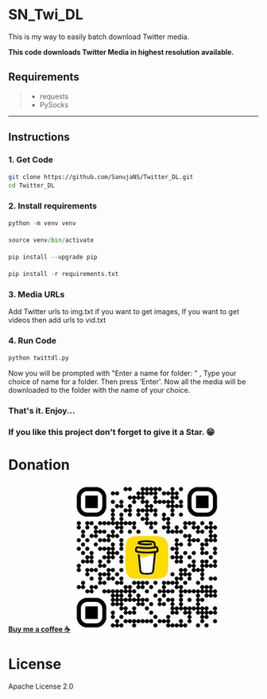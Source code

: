 # SN_Twi_DL
This is my way to easily batch download Twitter media.

**This code downloads Twitter Media in highest resolution available.**

## Requirements

> * requests
> * PySocks

---

## Instructions

### 1. Get Code
```bash
git clone https://github.com/SanujaNS/Twitter_DL.git
cd Twitter_DL
```

### 2. Install requirements
```python
python -m venv venv

source venv/bin/activate

pip install --upgrade pip

pip install -r requirements.txt
```

### 3. Media URLs
Add Twitter urls to img.txt if you want to get images,
If you want to get videos then add urls to vid.txt

### 4. Run Code
```python
python twittdl.py
```

Now you will be prompted with "Enter a name for folder: " ,
Type your choice of name for a folder. Then press 'Enter'.
Now all the media will be downloaded to the folder with the name of your choice.

### That's it. Enjoy...
### If you like this project don't forget to give it a Star. 😁

# Donation

**[Buy me a coffee ☕](https://bmc.link/sanujans)**
![](assets/bmc_sanujans.jpg)

# License

Apache License 2.0
